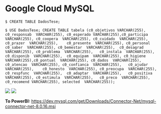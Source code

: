# Google Cloud MySQL

```
$ CREATE TABLE DadosTese; 

$ USE DadosTese; CREATE TABLE tabela (c0_objetivos VARCHAR(255),	c0_responsab  VARCHAR(255),	c0_esperado VARCHAR(255),c0_participa  VARCHAR(255), c0_coopera  VARCHAR(255), c0_cuidado  VARCHAR(255),	c0_prazer  VARCHAR(255),	c0_presente  VARCHAR(255), c0_personal	c0_saber  VARCHAR(255),	c0_bemestar  VARCHAR(255),	c0_desagrad  VARCHAR(255), c0_problema  VARCHAR(255),	c0_instala  VARCHAR(255),	c0_disponib  VARCHAR(255),	c0_equipam  VARCHAR(255), c0_higiene	  VARCHAR(255),c0_pontual  VARCHAR(255), c0_dados  VARCHAR(255),	c0_atencao  VARCHAR(255), c0_confianca  VARCHAR(255),	c0_ajudar  VARCHAR(255),	c0_honesto  VARCHAR(255), c0_preocupa  VARCHAR(255),	c0_respfunc  VARCHAR(255),	c0_adaptar  VARCHAR(255),	c0_positiva  VARCHAR(255), c0_estimula  VARCHAR(255),	c0_preco  VARCHAR(255),	c0_recomend	VARCHAR(255), selected  VARCHAR(255));
```

<img src=https://github.com/RubensZimbres/Repo-2019/blob/master/Google-Cloud-SQL/Pics/SQL_instance.png>  

<img src=https://github.com/RubensZimbres/Repo-2019/blob/master/Google-Cloud-SQL/Pics/Cloud_SQL.png>  

<b>To PowerBI:</b> https://dev.mysql.com/get/Downloads/Connector-Net/mysql-connector-net-8.0.16.msi
